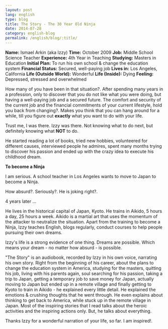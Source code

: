 ```yaml
---
layout: post
lang: english
type: blog
title: The Story - The 30 Year Old Ninja
date: 2014-07-28
category: english-blog
permalink: /english/blog/:title/
---
```


**Name:** Ismael Arkin (aka Izzy)
**Time:** October 2009
**Job:** Middle School Science Teacher
**Experience:** 4th Year in Teaching
**Studying:** Masters in Education
**Initial Plan:** To run his own school & change the education system
**Financial Status:** Secured, well-paying job
**Lives in:** Los Angeles, California
**Life (Outside World):** Wonderful
**Life (Inside):** Dying
**Feeling:** Depressed, stressed and overwhelmed

How many of you have been in that situation?. After spending many years in a profession, only to discover that you do not like what you were doing, but having a well-paying job and a secured future. The comfort and security of the current job and the financial commitments of your current lifestyle, hold you back from changing?. Makes you think that you can hang around for a while, till you figure out **exactly** what you want to do with your life.

Trust me, I was there. Izzy was there. Not knowing what to do next, but definitely knowing what **NOT** to do.

He started reading a lot of books, tried new hobbies, volunteered for different causes, interviewed people he admires, spent many months trying to discover his passion and ended up with the crazy idea to execute his childhood dream.

**To become a Ninja**

I am serious. A school teacher in Los Angeles wants to move to Japan to become a Ninja.

How absurd?. Seriously?. He is joking right?.

4 years later ...

He lives in the historical capital of Japan, Kyoto. He trains in Aikido, 5 hours a day, 25 hours a week. Aikido is a martial art that uses the momentum of the attacker to neutralize the situation. Apart from the training to become a Ninja, Izzy teaches English, blogs regularly, conduct courses to help people pursuing their own dreams.

Izzy's life is a strong evidence of one thing. Dreams are possible. Which means your dream - no matter how absurd - is possible.

"The Story" is an audiobook, recorded by Izzy in his own voice, narrating his own story. Right from the beginning of his career, about the plans to change the education system in America, studying for the masters, quitting his job, living with his parents again, soul searching for his passion, taking a trip to Japan, getting a temporary job to save money for Japan, actually moving to Japan but ended up in a remote village and finally getting to Kyoto to train in Aikido - he explained every little detail. He explained the emotions & crushing thoughts that he went through. He even explains about thinking to get back to America, while stuck up in the remote village in Japan. Most of the inspiring stories that I read talks about the heroic activities and the inspiring actions only. But, he talks about everything.

Thanks Izzy for a wonderful narration of your life, so far. I am inspired!.
